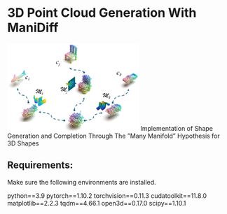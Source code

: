 # 3D Point Cloud Generation With ManiDiff
<img src="manidiff/fig1.png" alt="Image text" width="300" height="200"/>
Implementation of Shape Generation and Completion Through The ”Many Manifold” Hypothesis for 3D Shapes

## Requirements:
Make sure the following environments are installed.
  
  python==3.9
  pytorch==1.10.2
  torchvision==0.11.3
  cudatoolkit==11.8.0
  matplotlib==2.2.3
  tqdm==4.66.1
  open3d==0.17.0
  scipy==1.10.1
